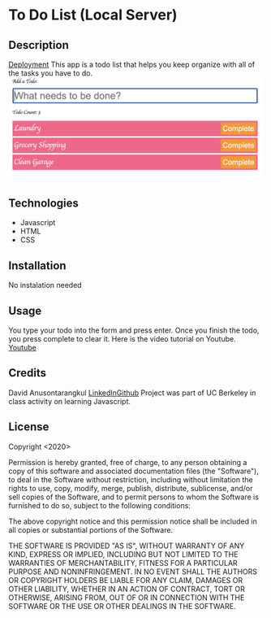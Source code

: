# To Do List (Local Server)

## Description

[Deployment](https://anusontarangkul.github.io/to-do-list-local-server/)
This app is a todo list that helps you keep organize with all of the tasks you have to do.
![Screenshot](screenshot.png)

## Technologies

- Javascript
- HTML
- CSS

## Installation

No instalation needed

## Usage

You type your todo into the form and press enter. Once you finish the todo, you press complete to clear it.
Here is the video tutorial on Youtube.
[Youtube](https://www.youtube.com/watch?v=7EajOseIdUs&feature=youtu.be)

## Credits

David Anusontarangkul
[LinkedIn](https://www.linkedin.com/feed/)[Github](https://github.com/anusontarangkul)
Project was part of UC Berkeley in class activity on learning Javascript.

## License

Copyright <2020> <David Anusontarangkul>

Permission is hereby granted, free of charge, to any person obtaining a copy of this software and associated documentation files (the "Software"), to deal in the Software without restriction, including without limitation the rights to use, copy, modify, merge, publish, distribute, sublicense, and/or sell copies of the Software, and to permit persons to whom the Software is furnished to do so, subject to the following conditions:

The above copyright notice and this permission notice shall be included in all copies or substantial portions of the Software.

THE SOFTWARE IS PROVIDED "AS IS", WITHOUT WARRANTY OF ANY KIND, EXPRESS OR IMPLIED, INCLUDING BUT NOT LIMITED TO THE WARRANTIES OF MERCHANTABILITY, FITNESS FOR A PARTICULAR PURPOSE AND NONINFRINGEMENT. IN NO EVENT SHALL THE AUTHORS OR COPYRIGHT HOLDERS BE LIABLE FOR ANY CLAIM, DAMAGES OR OTHER LIABILITY, WHETHER IN AN ACTION OF CONTRACT, TORT OR OTHERWISE, ARISING FROM, OUT OF OR IN CONNECTION WITH THE SOFTWARE OR THE USE OR OTHER DEALINGS IN THE SOFTWARE.
